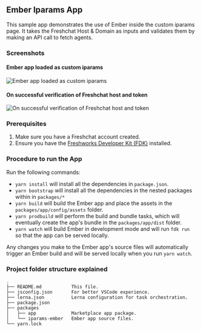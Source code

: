 ## Ember Iparams App

This sample app demonstrates the use of Ember inside the custom iparams page.
It takes the Freshchat Host & Domain as inputs and validates them by making an API call to fetch agents.

### Screenshots

#### Ember app loaded as custom iparams
![Ember app loaded as custom iparams](https://user-images.githubusercontent.com/12369543/115837420-3340b500-a436-11eb-96ef-a4cdd10d2b47.png)

#### On successful verification of Freshchat host and token
![On successful verification of Freshchat host and token](https://user-images.githubusercontent.com/12369543/115837805-9b8f9680-a436-11eb-9e24-0b16b287eb4f.png) 

### Prerequisites

1. Make sure you have a Freshchat account created.
1. Ensure you have the [Freshworks Developer Kit (FDK)](https://developers.freshchat.com/v2/docs/quick-start/#install_the_cli) installed.

### Procedure to run the App

Run the following commands:
- `yarn install` will install all the dependencies in `package.json`.
- `yarn bootstrap` will install all the dependencies in the nested packages within in `packages/*`
- `yarn build` will build the Ember app and place the assets in the `packages/app/config/assets` folder.
- `yarn prodbuild` will perform the build and bundle tasks, which will eventually create the app's bundle in the `packages/app/dist` folder.
- `yarn watch` will build Ember in development mode and will run `fdk run` so that the app can be served locally.

Any changes you make to the Ember app's source files will automatically trigger an Ember build and will be served locally when you run `yarn watch`.

### Project folder structure explained

    .
    ├── README.md           This file.
    ├── jsconfig.json       For better VSCode experience.
    ├── lerna.json          Lerna configuration for task orchestration.
    ├── package.json        
    ├── packages
    │   ├── app             Marketplace app package.
    │   └── iparams-ember   Ember app source files.
    └── yarn.lock
